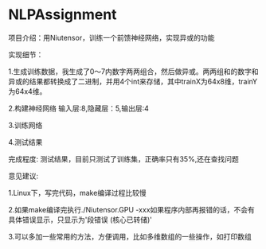 # NLPAssignment

项目介绍：用Niutensor，训练一个前馈神经网络，实现异或的功能

实现细节：

1.生成训练数据，我生成了0～7内数字两两组合，然后做异或。两两组和的数字和异或的结果都转换成了二进制，并用4个int来存储，其中trainX为64x8维，trainY为64x4维。

2.构建神经网络 输入层:8,隐藏层：5,输出层:4

3.训练网络

4.测试结果

完成程度:
测试结果，目前只测试了训练集，正确率只有35%,还在查找问题


意见建议:

1.Linux下，写完代码，make编译过程比较慢

2.如果make编译完执行./Niutensor.GPU -xxx如果程序内部再报错的话，不会有具体错误显示，只显示为'段错误 (核心已转储)'

3.可以多加一些常用的方法，方便调用，比如多维数组的一些操作，如打印数组
